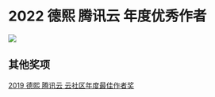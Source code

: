 # 2022 德熙 腾讯云 年度优秀作者

<!--more-->
<!-- CreateTime:2023/1/17 16:28:37 -->


<!-- ![](image/2022 德熙 腾讯云 年度优秀作者/2022 德熙 腾讯云 年度优秀作者0.png) -->

![](http://cdn.lindexi.site/lindexi%2F20231171629171974.jpg)

## 其他奖项

[2019 德熙 腾讯云 云社区年度最佳作者奖](https://blog.lindexi.com/post/2019-%E5%BE%B7%E7%86%99-%E8%85%BE%E8%AE%AF%E4%BA%91-%E4%BA%91%E7%A4%BE%E5%8C%BA%E5%B9%B4%E5%BA%A6%E6%9C%80%E4%BD%B3%E4%BD%9C%E8%80%85%E5%A5%96.html )